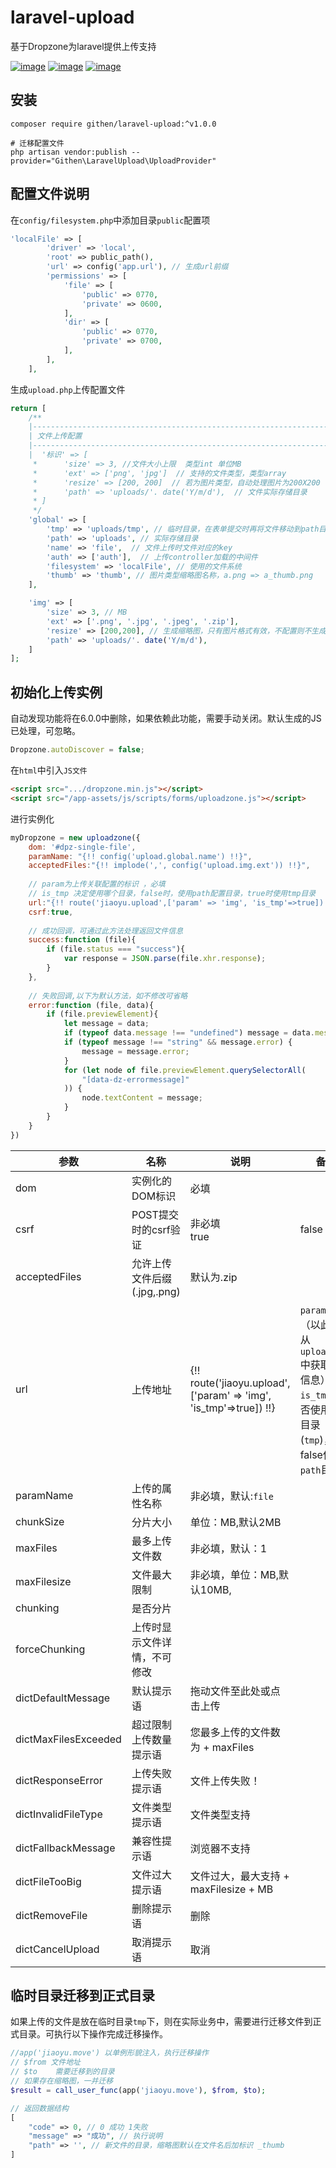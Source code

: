 # laravel-upload
基于Dropzone为laravel提供上传支持


[![image](https://img.shields.io/github/stars/jiaoyu-cn/laravel-upload)](https://github.com/jiaoyu-cn/laravel-upload/stargazers)
[![image](https://img.shields.io/github/forks/jiaoyu-cn/laravel-upload)](https://github.com/jiaoyu-cn/laravel-upload/network/members)
[![image](https://img.shields.io/github/issues/githen-cn/laravel-upload)](https://github.com/githen-cn/laravel-upload/issues)

## 安装

```shell
composer require githen/laravel-upload:^v1.0.0

# 迁移配置文件
php artisan vendor:publish --provider="Githen\LaravelUpload\UploadProvider"
```
## 配置文件说明
在`config/filesystem.php`中添加目录`public`配置项
```php
'localFile' => [
        'driver' => 'local',
        'root' => public_path(),
        'url' => config('app.url'), // 生成url前缀
        'permissions' => [
            'file' => [
                'public' => 0770,
                'private' => 0600,
            ],
            'dir' => [
                'public' => 0770,
                'private' => 0700,
            ],
        ],
    ],
```
生成`upload.php`上传配置文件
```php
return [
    /**
    |--------------------------------------------------------------------------
    | 文件上传配置
    |--------------------------------------------------------------------------
    |  '标识' => [
     *      'size' => 3, //文件大小上限  类型int 单位MB
     *      'ext' => ['png', 'jpg']  // 支持的文件类型，类型array
     *      'resize' => [200, 200]  // 若为图片类型，自动处理图片为200X200
     *      'path' => 'uploads/'. date('Y/m/d'),  // 文件实际存储目录
     * ]
     */
    'global' => [
        'tmp' => 'uploads/tmp', // 临时目录，在表单提交时再将文件移动到path目录
        'path' => 'uploads', // 实际存储目录
        'name' => 'file',  // 文件上传时文件对应的key
        'auth' => ['auth'],  // 上传controller加载的中间件
        'filesystem' => 'localFile', // 使用的文件系统
        'thumb' => 'thumb', // 图片类型缩略图名称，a.png => a_thumb.png
    ],

    'img' => [
        'size' => 3, // MB
        'ext' => ['.png', '.jpg', '.jpeg', '.zip'],
        'resize' => [200,200], // 生成缩略图，只有图片格式有效，不配置则不生成
        'path' => 'uploads/'. date('Y/m/d'),
    ]
];

```

## 初始化上传实例

自动发现功能将在6.0.0中删除，如果依赖此功能，需要手动关闭。默认生成的JS已处理，可忽略。
```javascript
Dropzone.autoDiscover = false; 
```

在`html`中引入`JS文件`
```html
<script src=".../dropzone.min.js"></script>
<script src="/app-assets/js/scripts/forms/uploadzone.js"></script>
```
进行实例化
```javascript
myDropzone = new uploadzone({
    dom: '#dpz-single-file',
    paramName: "{!! config('upload.global.name') !!}",
    acceptedFiles:"{!! implode(',', config('upload.img.ext')) !!}",
    
    // param为上传关联配置的标识 ，必填 
    // is_tmp 决定使用哪个目录，false时，使用path配置目录，true时使用tmp目录
    url:"{!! route('jiaoyu.upload',['param' => 'img', 'is_tmp'=>true]) !!}",
    csrf:true,
    
    // 成功回调，可通过此方法处理返回文件信息
    success:function (file){
        if (file.status === "success"){
            var response = JSON.parse(file.xhr.response);
        }
    },
    
    // 失败回调,以下为默认方法，如不修改可省略
    error:function (file, data){
        if (file.previewElement){
            let message = data;
            if (typeof data.message !== "undefined") message = data.message
            if (typeof message !== "string" && message.error) {
                message = message.error;
            }
            for (let node of file.previewElement.querySelectorAll(
                "[data-dz-errormessage]"
            )) {
                node.textContent = message;
            }
        }
    }
})
```

| 参数 | 名称                 | 说明                                                                | 备注                                                                                 |
|----|--------------------|-------------------------------------------------------------------|------------------------------------------------------------------------------------|
|  dom  | 实例化的DOM标识          | 必填                                                                |                                                                                    |
|  csrf  | POST提交时的csrf验证     | 非必填<br>true| false                                                                              |    |
|  acceptedFiles  | 允许上传文件后缀(.jpg,.png) | 默认为.zip                                                           |                                                                                    |
|  url  | 上传地址 | {!! route('jiaoyu.upload',['param' => 'img', 'is_tmp'=>true]) !!} | `param`:标识（以此标识从`upload.php`中获取配置信息）<br/>`is_tmp`:是否使用临时目录(`tmp`)，为false使用`path`目录 |
|  paramName  | 上传的属性名称  | 非必填，默认:`file`                                                     |                                                                                    |
|  chunkSize  | 分片大小  | 单位：MB,默认2MB                                                       |                                                                                    |
|  maxFiles  | 最多上传文件数  | 非必填，默认：1                                                          |                                                                                    |
|  maxFilesize  | 文件最大限制   | 非必填，单位：MB,默认10MB,                                                 |                                                                                    |
|  chunking  | 是否分片   |                                                                   |                                                                                    |
|  forceChunking  | 上传时显示文件详情，不可修改   |                                                                   |                                                                                    |
|  dictDefaultMessage  | 默认提示语   | 拖动文件至此处或点击上传                                                      |                                                                                    |
|  dictMaxFilesExceeded  | 超过限制上传数量提示语    | 您最多上传的文件数为 +   maxFiles                                           |                                                                                    |
|  dictResponseError  | 上传失败提示语  | 文件上传失败！                                                           |                                                                                    |
|  dictInvalidFileType  | 文件类型提示语   | 文件类型支持                                                            |                                                                                    |
|  dictFallbackMessage  | 兼容性提示语   | 浏览器不支持                                                            |                                                                                    |
|  dictFileTooBig  | 文件过大提示语   | 文件过大，最大支持 +  maxFilesize + MB                                     |                                                                                    |
|  dictRemoveFile  | 删除提示语     | 删除                                                                |                                                                                    |
|  dictCancelUpload  | 取消提示语   | 取消                                                                |                                                                                    |

## 临时目录迁移到正式目录
如果上传的文件是放在临时目录`tmp`下，则在实际业务中，需要进行迁移文件到正式目录。可执行以下操作完成迁移操作。
```php
//app('jiaoyu.move') 以单例形貌注入，执行迁移操作
// $from 文件地址
// $to    需要迁移到的目录
// 如果存在缩略图，一并迁移 
$result = call_user_func(app('jiaoyu.move'), $from, $to);

// 返回数据结构
[
    "code" => 0, // 0 成功 1失败
    "message" => "成功", // 执行说明
    "path" => '', // 新文件的目录，缩略图默认在文件名后加标识 _thumb
]
```
